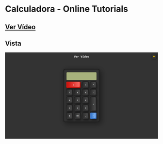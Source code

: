# Calculadora - Online Tutorials

## [Ver Vídeo](https://youtu.be/Q6FkM7CIKbc)
## Vista
![View](view.jpg)